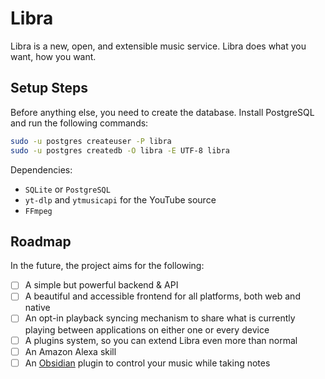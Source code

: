 # Libra

Libra is a new, open, and extensible music service. Libra does what you want, how you want.

## Setup Steps

Before anything else, you need to create the database. Install PostgreSQL and run the following commands:

```bash
sudo -u postgres createuser -P libra
sudo -u postgres createdb -O libra -E UTF-8 libra
```

Dependencies:

- `SQLite` or `PostgreSQL`
- `yt-dlp` and `ytmusicapi` for the YouTube source
- `FFmpeg`

## Roadmap

In the future, the project aims for the following:

- [ ] A simple but powerful backend & API
- [ ] A beautiful and accessible frontend for all platforms, both web and native
- [ ] An opt-in playback syncing mechanism to share what is currently playing between applications on either one or every device
- [ ] A plugins system, so you can extend Libra even more than normal
- [ ] An Amazon Alexa skill
- [ ] An [Obsidian](https://obsidian.md/) plugin to control your music while taking notes
